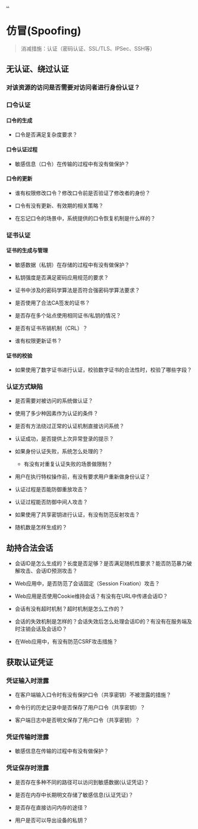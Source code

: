 [..](./../STRIDE威胁建模/index.md)
# 仿冒(Spoofing)

> 消减措施：认证（密码认证、SSL/TLS、IPSec、SSH等）

## 无认证、绕过认证

### 对该资源的访问是否需要对访问者进行身份认证？

### 口令认证

#### 口令的生成

- 口令是否满足复杂度要求？

#### 口令认证过程

- 敏感信息（口令）在传输的过程中有没有做保护？

#### 口令的更新

- 谁有权限修改口令？修改口令前是否验证了修改者的身份？

- 口令有没有更新、有效期的相关策略？

- 在忘记口令的场景中，系统提供的口令恢复机制是什么样的？

### 证书认证

#### 证书的生成与管理

- 敏感数据（私钥）在存储的过程中有没有做保护？

- 私钥强度是否满足密码应用规范的要求？

- 证书中涉及的密码学算法是否符合强密码学算法要求？

- 是否使用了合法CA签发的证书？

- 是否存在多个站点使用相同证书/私钥的情况？

- 是否有证书吊销机制（CRL）？

- 谁有权限更新证书？

#### 证书的校验

- 如果使用了数字证书进行认证，校验数字证书的合法性时，校验了哪些字段？

### 认证方式缺陷

- 是否需要对被访问的系统做认证？

- 使用了多少种因素作为认证的条件？

- 是否有方法绕过正常的认证机制直接访问系统？

- 认证成功，是否提供上次异常登录的提示？

- 如果身份认证失败，系统怎么处理的？

  - 有没有对重复认证失败的场景做限制？

- 用户在执行特权操作前，有没有要求用户重新做身份认证？

- 认证过程是否能防御重放攻击？

- 认证过程能否防御中间人攻击？

- 如果使用了共享密钥进行认证，有没有防范反射攻击？

- 随机数是怎样生成的？

## 劫持合法会话

- 会话ID是怎么生成的？长度是否足够？是否满足随机性要求？能否防范暴力破解攻击、会话ID预测攻击？

- Web应用中，是否防范了会话固定（Session Fixation）攻击？

- Web应用是否使用Cookie维持会话？有没有在URL中传递会话ID？

- 会话有没有超时机制？超时机制是怎么工作的？

- 会话的失效机制是怎样的？会话失效后怎么处理会话ID的？有没有在服务端及时注销会话及会话ID？

- 在Web应用中，有没有防范CSRF攻击措施？

## 获取认证凭证

### 凭证输入时泄露

- 在客户端输入口令时有没有保护口令（共享密钥）不被泄露的措施？

- 命令行的历史记录中是否保存了用户口令（共享密钥）？

- 客户端日志中是否明文保存了用户口令（共享密钥）？

### 凭证传输时泄露

- 敏感信息在传输的过程中有没有做保护？

### 凭证保存时泄露

- 是否存在多种不同的路径可以访问到敏感数据(认证凭证)？

- 是否在内存中长期明文存储了敏感信息(认证凭证)？

- 是否存在直接访问内存的途径？

- 用户是否可以导出设备的私钥？